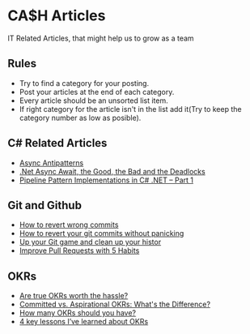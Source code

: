 # CA$H Articles

IT Related Articles, that might help us to grow as a team

## Rules

- Try to find a category for your posting.
- Post your articles at the end of each category.
- Every article should be an unsorted list item.
- If right category for the article isn't in the list add it(Try to keep the category number as low as posible).

## C# Related Articles

- [Async Antipatterns](https://markheath.net/post/async-antipatterns)
- [.Net Async Await, the Good, the Bad and the Deadlocks](http://www.garethrepton.com/AsyncAwait/)
- [Pipeline Pattern Implementations in C# .NET – Part 1](https://michaelscodingspot.com/pipeline-pattern-implementations-csharp/)

## Git and Github

- [How to revert wrong commits](https://www.burntfen.com/2015-10-30/how-to-amend-a-commit-on-a-github-pull-request)
- [How to revert your git commits without panicking](https://dev.to/bholmesdev/how-to-revert-your-git-commits-without-panicking-4d1c)
- [Up your Git game and clean up your histor](https://dev.to/christopherkade/up-your-git-game-and-clean-up-your-history-4j3j)
- [Improve Pull Requests with 5 Habits](https://dev.to/chantastic/improve-pull-requests-with-5-practices-1ke9)

## OKRs

- [Are true OKRs worth the hassle?](https://www.small-improvements.com/blog/are-true-okrs-worth-the-hassle/)
- [Committed vs. Aspirational OKRs: What's the Difference?](https://www.whatmatters.com/faqs/committed-aspirational-okrs-examples-difference)
- [How many OKRs should you have?](https://www.whatmatters.com/faqs/how-many-okrs-to-have)
- [4 key lessons I’ve learned about OKRs](https://medium.com/@mcleanonline/4-key-lessons-ive-learned-about-okrs-3f4b902ae9f8)
